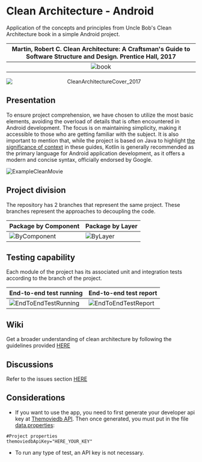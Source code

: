 # Clean Architecture - Android
Application of the concepts and principles from Uncle Bob's Clean Architecture book in a simple Android project.

|Martin, Robert C. Clean Architecture: A Craftsman's Guide to Software Structure and Design. Prentice Hall, 2017|
|:---:|
|![book](https://m.media-amazon.com/images/I/41-sN-mzwKL._SX218_BO1,204,203,200_QL40_FMwebp_.jpg)|
<p align="center">
  <img src="https://github.com/vanskarner/CleanMovie/assets/39975255/b1e694e8-42bc-4d2e-ae50-324b9f883be9" alt="CleanArchitectureCover_2017" style="display: block; margin: auto;">
</p>

## Presentation
To ensure project comprehension, we have chosen to utilize the most basic elements, avoiding the overload of details that is often encountered in Android development. The focus is on maintaining simplicity, making it accessible to those who are getting familiar with the subject. It is also important to mention that, while the project is based on Java to highlight [the significance of context](https://github.com/vanskarner/CleanMovie/wiki/The-Context-Matters) in these guides, Kotlin is generally recommended as the primary language for Android application development, as it offers a modern and concise syntax, officially endorsed by Google.

![ExampleCleanMovie](https://user-images.githubusercontent.com/39975255/234139272-fc119831-0b79-4ca6-aaf5-6898d4624408.gif)

## Project division
The repository has 2 branches that represent the same project. These branches represent the approaches to decoupling the code.

| Package by Component | Package by Layer |
| ------------- | ------------- | 
| ![ByComponent](https://github.com/vanskarner/CleanMovie/assets/39975255/c0662f98-0edb-4fb3-aa14-7d3fc8268b2b) | ![ByLayer](https://user-images.githubusercontent.com/39975255/234137255-72c9cf1c-e119-4f08-af89-f6cff3f37523.png)|

## Testing capability
Each module of the project has its associated unit and integration tests according to the branch of the project.

|End-to-end test running|End-to-end test report|
|-|-|
|![EndToEndTestRunning](https://user-images.githubusercontent.com/39975255/234135918-05f205b7-6296-43a5-b0f5-b2d5ed23d5d8.gif)|![EndToEndTestReport](https://user-images.githubusercontent.com/39975255/234136214-c9aa2faa-cde7-41e8-be7d-a1633991d3f0.jpg)|

## Wiki
Get a broader understanding of clean architecture by following the guidelines provided [HERE](https://github.com/vanskarner/CleanMovie/wiki)

## Discussions
Refer to the issues section [HERE](https://github.com/vanskarner/CleanMovie/discussions)

## Considerations
- If you want to use the app, you need to first generate your developer api key at [Themoviedb API](https://www.themoviedb.org/settings/api). Then once generated, you must put in the file [data.properties](https://github.com/vanskarner/CleanMovie/blob/package_per_component/data.properties):
```properties
#Project properties
themoviedbApiKey="HERE_YOUR_KEY"
```
- To run any type of test, an API key is not necessary.
